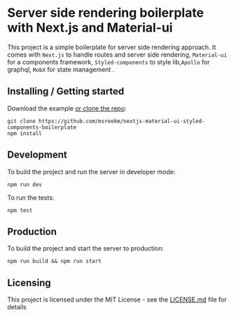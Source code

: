 # Server side rendering boilerplate with Next.js and Material-ui

This project is a simple boilerplate for server side rendering approach. It comes with `Next.js` to handle routes and server side rendering, `Material-ui` for a components framework, `Styled-components` to style lib,`Apollo` for graphql, `MobX` for state management .

## Installing / Getting started

Download the example [or clone the repo](https://github.com/msreekm/nextjs-material-ui-styled-components-boilerplate):

```shell
git clone https://github.com/msreekm/nextjs-material-ui-styled-components-boilerplate
npm install
```

## Development

To build the project and run the server in developer mode:

```
npm run dev
```

To run the tests:

```
npm test
```

## Production

To build the project and start the server to production:

```
npm run build && npm run start
```

## Licensing

This project is licensed under the MIT License - see the [LICENSE.md](LICENSE.md) file for details
